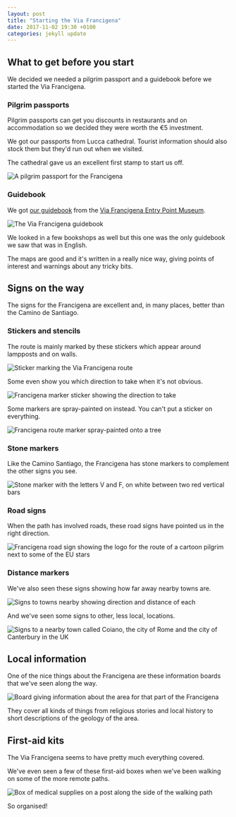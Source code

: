 ```yaml
---
layout: post
title: "Starting the Via Francigena"
date: 2017-11-02 19:30 +0100
categories: jekyll update
---
```


## What to get before you start

We decided we needed a pilgrim passport and a guidebook before we started the Via Francigena.

### Pilgrim passports

Pilgrim passports can get you discounts in restaurants and on accommodation so we decided they were worth the €5 investment. 

We got our passports from Lucca cathedral. Tourist information should also stock them but they'd run out when we visited.

The cathedral gave us an excellent first stamp to start us off.

![A pilgrim passport for the Francigena](https://github.com/tombye/trexit/raw/gh-pages/assets/images/francigena-pilgrim-passport.jpg)

### Guidebook

We got [our guidebook](http://libri.terre.it/libri/collana/0/libro/505/Guide-to-the-Via-Francigena---English-edition-(ebook)) from the [Via Francigena Entry Point Museum](http://viafrancigenaentrypoint.eu).

![The Via Francigena guidebook](https://github.com/tombye/trexit/raw/gh-pages/assets/images/via-francigena-guidebook.jpg)

We looked in a few bookshops as well but this one was the only guidebook we saw that was in English.

The maps are good and it's written in a really nice way, giving points of interest and warnings about any tricky bits.

## Signs on the way

The signs for the Francigena are excellent and, in many places, better than the Camino de Santiago.

### Stickers and stencils

The route is mainly marked by these stickers which appear around lampposts and on walls.

![Sticker marking the Via Francigena route](https://github.com/tombye/trexit/raw/gh-pages/assets/images/francigena-sticker.jpg)

Some even show you which direction to take when it's not obvious.

![Francigena marker sticker showing the direction to take](https://github.com/tombye/trexit/raw/gh-pages/assets/images/francigena-sticker-with-direction-arrow.jpg)

Some markers are spray-painted on instead. You can't put a sticker on everything.

![Francigena route marker spray-painted onto a tree](https://github.com/tombye/trexit/raw/gh-pages/assets/images/francigena-marker-spray-painted.jpg) 

### Stone markers

Like the Camino Santiago, the Francigena has stone markers to complement the other signs you see.

![Stone marker with the letters V and F, on white between two red vertical bars](https://github.com/tombye/trexit/raw/gh-pages/assets/images/francigena-stone-marker.jpg)

### Road signs

When the path has involved roads, these road signs have pointed us in the right direction.

![Francigena road sign showing the logo for the route of a cartoon pilgrim next to some of the EU stars](https://github.com/tombye/trexit/raw/gh-pages/assets/images/francigena-road-sign.jpg)

### Distance markers

We've also seen these signs showing how far away nearby towns are.

![Signs to towns nearby showing direction and distance of each](https://github.com/tombye/trexit/raw/gh-pages/assets/images/francigena-local-distance-signs.jpg)

And we've seen some signs to other, less local, locations. 

![Signs to a nearby town called Coiano, the city of Rome and the city of Canterbury in the UK](https://github.com/tombye/trexit/raw/gh-pages/assets/images/francigena-global-distance-signs.jpg.jpg)

## Local information

One of the nice things about the Francigena are these information boards that we've seen along the way.

![Board giving information about the area for that part of the Francigena](https://github.com/tombye/trexit/raw/gh-pages/assets/images/francigena-local-info-board.jpg)

They cover all kinds of things from religious stories and local history to short descriptions of the geology of the area.

## First-aid kits 

The Via Francigena seems to have pretty much everything covered.

We've even seen a few of these first-aid boxes when we've been walking on some of the more remote paths.

![Box of medical supplies on a post along the side of the walking path](https://github.com/tombye/trexit/raw/gh-pages/assets/images/francigena-first-aid-box.jpg)

So organised!
